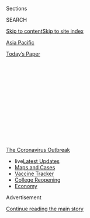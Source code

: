 <div id="app">

<div>

<div>

<div>

<div class="NYTAppHideMasthead css-1q2w90k e1suatyy0">

<div class="section css-ui9rw0 e1suatyy2">

<div class="css-eph4ug er09x8g0">

<div class="css-6n7j50">

</div>

<span class="css-1dv1kvn">Sections</span>

<div class="css-10488qs">

<span class="css-1dv1kvn">SEARCH</span>

</div>

[Skip to content](#site-content)[Skip to site index](#site-index)

</div>

<div id="masthead-section-label" class="css-1wr3we4 eaxe0e00">

[Asia
Pacific](https://www.nytimes.com/section/world/asia)

</div>

<div class="css-10698na e1huz5gh0">

</div>

</div>

<div id="masthead-bar-one" class="section hasLinks css-15hmgas e1csuq9d3">

<div class="css-uqyvli e1csuq9d0">

</div>

<div class="css-1uqjmks e1csuq9d1">

</div>

<div class="css-9e9ivx">

[](https://myaccount.nytimes.com/auth/login?response_type=cookie&client_id=vi)

</div>

<div class="css-1bvtpon e1csuq9d2">

[Today’s
Paper](https://www.nytimes.com/section/todayspaper)

</div>

</div>

</div>

</div>

<div data-aria-hidden="false">

<div id="site-content" data-role="main">

<div>

<div class="css-1aor85t" style="opacity:0.000000001;z-index:-1;visibility:hidden">

<div class="css-1hqnpie">

<div class="css-epjblv">

<span class="css-17xtcya">[Asia
Pacific](/section/world/asia)</span><span class="css-x15j1o">|</span><span class="css-fwqvlz">Poor
and Desperate, Pakistani Hindus Accept Islam to Get
By</span>

</div>

<div class="css-k008qs">

<div class="css-1iwv8en">

<span class="css-18z7m18"></span>

<div>

</div>

</div>

<span class="css-1n6z4y">https://nyti.ms/3fsfhnW</span>

<div class="css-1705lsu">

<div class="css-4xjgmj">

<div class="css-4skfbu" data-role="toolbar" data-aria-label="Social Media Share buttons, Save button, and Comments Panel with current comment count" data-testid="share-tools">

  - 
  - 
  - 
  - 
    
    <div class="css-6n7j50">
    
    </div>

  - 

</div>

</div>

</div>

</div>

</div>

</div>

<div id="NYT_TOP_BANNER_REGION" class="css-13pd83m">

<div>

<div id="styln-prism-menu-1592847958612" class="section interactive-content interactive-size-medium css-1edisqu">

<div class="css-17ih8de interactive-body">

<div id="scroll-container" class="css-1gj85ro">

[<span class="styln-title-wrap"><span class="css-1pje3qr">The
Coronavirus</span><span class="css-1pje3qr">
Outbreak</span></span>](https://www.nytimes.com/news-event/coronavirus?action=click&pgtype=Article&state=default&region=TOP_BANNER&context=storylines_menu)

  - <span class="css-kqxiym" data-emphasize="true">live</span>[Latest
    Updates](https://www.nytimes.com/2020/08/04/world/coronavirus-cases.html?action=click&pgtype=Article&state=default&region=TOP_BANNER&context=storylines_menu)
  - [Maps and
    Cases](https://www.nytimes.com/interactive/2020/us/coronavirus-us-cases.html?action=click&pgtype=Article&state=default&region=TOP_BANNER&context=storylines_menu)
  - [Vaccine
    Tracker](https://www.nytimes.com/interactive/2020/science/coronavirus-vaccine-tracker.html?action=click&pgtype=Article&state=default&region=TOP_BANNER&context=storylines_menu)
  - [College
    Reopening](https://www.nytimes.com/2020/08/02/us/covid-college-reopening.html?action=click&pgtype=Article&state=default&region=TOP_BANNER&context=storylines_menu)
  - [Economy](https://www.nytimes.com/live/2020/08/04/business/stock-market-today-coronavirus?action=click&pgtype=Article&state=default&region=TOP_BANNER&context=storylines_menu)

</div>

</div>

</div>

</div>

</div>

<div id="top-wrapper" class="css-1sy8kpn">

<div id="top-slug" class="css-l9onyx">

Advertisement

</div>

[Continue reading the main
story](#after-top)

<div class="ad top-wrapper" style="text-align:center;height:100%;display:block;min-height:250px">

<div id="top" class="place-ad" data-position="top" data-size-key="top">

</div>

</div>

<div id="after-top">

</div>

</div>

<div>

<div id="sponsor-wrapper" class="css-1hyfx7x">

<div id="sponsor-slug" class="css-19vbshk">

Supported by

</div>

[Continue reading the main
story](#after-sponsor)

<div id="sponsor" class="ad sponsor-wrapper" style="text-align:center;height:100%;display:block">

</div>

<div id="after-sponsor">

</div>

</div>

<div class="css-186x18t">

</div>

<div class="css-1vkm6nb ehdk2mb0">

# Poor and Desperate, Pakistani Hindus Accept Islam to Get By

</div>

Drawn by jobs or land offered by Muslim groups, some Hindus, facing
discrimination and a virus-ravaged economy, are essentially converting
to survive.

<div class="css-79elbk" data-testid="photoviewer-wrapper">

<div class="css-z3e15g" data-testid="photoviewer-wrapper-hidden">

</div>

<div class="css-1a48zt4 ehw59r15" data-testid="photoviewer-children">

![<span class="css-16f3y1r e13ogyst0" data-aria-hidden="true">A protest
last year in Karachi, Pakistan, against the forced conversions of Hindu
girls to Islam. More voluntary forms of conversion, driven by the desire
for a better life, are less often
discussed.</span><span class="css-cnj6d5 e1z0qqy90" itemprop="copyrightHolder"><span class="css-1ly73wi e1tej78p0">Credit...</span><span><span>Fareed
Khan/Associated
Press</span></span></span>](https://static01.nyt.com/images/2020/07/16/world/00pakistan-hindus1/merlin_157508949_89bb1b8d-fea7-4148-b5d5-5cf478681272-articleLarge.jpg?quality=75&auto=webp&disable=upscale)

</div>

</div>

<div class="css-18e8msd">

<div class="css-vp77d3 epjyd6m0">

<div class="css-1baulvz">

By [<span class="css-1baulvz" itemprop="name">Maria
Abi-Habib</span>](https://www.nytimes.com/by/maria-abi-habib) and
<span class="css-1baulvz last-byline" itemprop="name">Zia
ur-Rehman</span>

</div>

</div>

  - Aug. 4,
    2020

  - 
    
    <div class="css-4xjgmj">
    
    <div class="css-d8bdto" data-role="toolbar" data-aria-label="Social Media Share buttons, Save button, and Comments Panel with current comment count" data-testid="share-tools">
    
      - 
      - 
      - 
      - 
        
        <div class="css-6n7j50">
        
        </div>
    
      - 
    
    </div>
    
    </div>

</div>

</div>

<div class="section meteredContent css-1r7ky0e" name="articleBody" itemprop="articleBody">

<div class="css-1fanzo5 StoryBodyCompanionColumn">

<div class="css-53u6y8">

The Hindus performed the prayer rituals awkwardly in supplication to
their new, single god, as they prepared to leave their many deities
behind them. Their lips stumbled over Arabic phrases that, once recited,
would seal their conversion to Islam. The last words uttered, the men
and boys were then circumcised.

Dozens of Hindu families converted in June in the Badin district of
Sindh Province in southern Pakistan. Video clips of the ceremony went
viral across the country, delighting hard-line Muslims and weighing on
Pakistan’s dwindling Hindu minority.

The mass ceremony was the latest in what is a growing number of such
conversions to Pakistan’s majority Muslim faith in recent years —
although precise data is scarce. Some of these conversions are
voluntary, some not.

News outlets in India, Pakistan’s majority-Hindu neighbor and archrival,
were quick to denounce the conversions as forced. But what is happening
is more subtle. Desperation, religious and political leaders on both
sides of the debate say, has often been the driving force behind their
change of religion.

</div>

</div>

<div class="css-1fanzo5 StoryBodyCompanionColumn">

<div class="css-53u6y8">

Treated as second-class citizens, the Hindus of Pakistan are often
systemically discriminated against in every walk of life — housing,
jobs, access to government welfare. While minorities have long been
drawn to convert in order to join the majority and escape discrimination
and sectarian violence, Hindu community leaders say that the recent
uptick in conversions has also been motivated by newfound economic
pressures.

“What we are seeking is social status, nothing else,” said Muhammad
Aslam Sheikh, whose name was Sawan Bheel until June, when he converted
in Badin with his family. The ceremony in Badin was notable for its
size, involving just over 100 people.

“These conversions,” he added, “are becoming very common in poor Hindu
communities.”

Proselytizing Muslim clerics and charity groups add to the faith’s
allure, offering incentives of jobs or land to impoverished minority
members only if they convert.

With Pakistan’s economy [on the brink of collapse in the wake of the
coronavirus
pandemic](https://www.nytimes.com/2020/06/15/world/asia/pakistan-coronavirus-hospitals.html),
the pressures on the country’s minorities, often its poorest people,
have increased. The economy will contract by 1.3 percent in the 2020
fiscal year because of the pandemic, the World Bank predicts. And up to
18 million of Pakistan’s 74 million jobs may be lost.

Mr. Sheikh and his family hope to find financial support from wealthy
Muslims or from Islamic charities that have cropped up in recent years,
which focus on drawing more people to Islam.

</div>

</div>

<div class="css-1fanzo5 StoryBodyCompanionColumn">

<div class="css-53u6y8">

“There is nothing wrong with that,” Mr. Sheikh said. “Everyone helps the
people of their faith.”

As Mr. Sheikh sees it, there is nothing left for Pakistan’s more
affluent Hindus to give to help the people of their own faith. That is
because there are so few Hindus left.

</div>

</div>

<div class="css-79elbk" data-testid="photoviewer-wrapper">

<div class="css-z3e15g" data-testid="photoviewer-wrapper-hidden">

</div>

<div class="css-1a48zt4 ehw59r15" data-testid="photoviewer-children">

![<span class="css-16f3y1r e13ogyst0" data-aria-hidden="true">Hindus at
Shri Krishna Temple in Mithi, Pakistan, in
2018.</span><span class="css-cnj6d5 e1z0qqy90" itemprop="copyrightHolder"><span class="css-1ly73wi e1tej78p0">Credit...</span><span>Rizwan
Tabassum/Agence France-Presse — Getty
Images</span></span>](https://static01.nyt.com/images/2020/07/16/world/00pakistan-hindus3/merlin_145028607_f5c156cb-2232-4746-b5fd-ef0aa7e83ac8-articleLarge.jpg?quality=75&auto=webp&disable=upscale)

</div>

</div>

<div class="css-1fanzo5 StoryBodyCompanionColumn">

<div class="css-53u6y8">

At independence in 1947, [Hindus composed 20.5 percent of the
population](https://theprint.in/opinion/modi-critics-decry-india-mistreating-minorities-but-cant-whitewash-pak-islamisation/355536/)
of the areas that now form Pakistan. In the following decades, the
percentage shrank rapidly, and by 1998 — the last government census to
classify people by religion — Hindus were just 1.6 percent of Pakistan’s
population. Most estimates say it has further dwindled in the past two
decades.

Once a melting pot of religions, Sindh Province, where the conversion
ceremony took place, has seen minority members flee to other countries
in droves in recent decades. Many face harsh discrimination, as well as
the specter of violence — and the risk of being accused of blasphemy, a
capital crime — if they speak out against
it.

</div>

</div>

<div id="pakistan-hindus-map" class="section interactive-content interactive-size-scoop css-1g95kp1" data-id="100000007245030">

<div class="css-17ih8de interactive-body" data-sourceid="100000007245030">

<div id="g-0718-for-webPAKISTAN-HINDUSmap-box" class="ai2html">

<div id="g-0718-for-webPAKISTAN-HINDUSmap-335" class="g-artboard" style="max-width: 335px;max-height: 278px" data-aspect-ratio="1.207" data-min-width="0">

<div style="padding: 0 0 82.8537% 0;">

</div>

![](data:image/gif;base64,R0lGODlhCgAKAIAAAB8fHwAAACH5BAEAAAAALAAAAAAKAAoAAAIIhI+py+0PYysAOw==)

<div id="g-ai0-1" class="g-LABELS g-aiAbs g-aiPointText" style="top:5.5256%;margin-top:-11.3px;left:10.3083%;width:153px;">

AFGHANISTAN

</div>

<div id="g-ai0-2" class="g-LABELS g-aiAbs g-aiPointText" style="top:31.9464%;margin-top:-12.7px;left:56.5033%;margin-left:-63.5px;width:127px;">

PAKISTAN

</div>

<div id="g-ai0-3" class="g-LABELS g-aiAbs g-aiPointText" style="top:51.6416%;margin-top:-11.3px;left:1.4473%;width:68px;">

IRAN

</div>

<div id="g-ai0-4" class="g-LABELS g-aiAbs g-aiPointText" style="top:62.4501%;margin-top:-11.3px;left:79.2531%;width:75px;">

INDIA

</div>

<div id="g-ai0-5" class="g-LABELS g-aiAbs g-aiPointText" style="top:65.6863%;margin-top:-9.3px;left:58.0216%;margin-left:-41.5px;width:83px;">

Sindh

</div>

<div id="g-ai0-6" class="g-LABELS g-aiAbs g-aiPointText" style="top:79.0231%;margin-top:-11.3px;right:55.3315%;width:80px;">

Karachi

</div>

<div id="g-ai0-7" class="g-LABELS g-aiAbs g-aiPointText" style="top:87.8498%;margin-top:-7.8px;left:58.1839%;width:122px;">

BADIN
district

</div>

<div id="g-ai0-8" class="g-LABELS g-aiAbs g-aiPointText" style="top:93.8543%;margin-top:-6.5px;left:16.0179%;margin-left:-44.5px;width:89px;">

200 miles

</div>

</div>

</div>

</div>

By The New York Times

</div>

<div class="css-1fanzo5 StoryBodyCompanionColumn">

<div class="css-53u6y8">

“The dehumanization of minorities coupled with these very scary times we
are living in — a weak economy and now the pandemic — we may see a raft
of people converting to Islam to stave off violence or hunger or just to
live to see another day,” said Farahnaz Ispahani, a former Pakistani
lawmaker who is now a senior fellow at the Religious Freedom Institute,
a research group in
Washington.

<div id="NYT_MAIN_CONTENT_1_REGION" class="css-9tf9ac">

<div>

<div id="styln-covid-updates-world" class="section interactive-content interactive-size-medium css-1ftcdic">

<div class="css-17ih8de interactive-body">

<div id="styln-briefing-block" data-asset-id="QXJ0aWNsZTpueXQ6Ly9hcnRpY2xlLzNhNGMwYWI5LWIwY2QtNWQwOS1hZTgwLTdjMGU3ZTA1OWQ2OA==">

<div class="briefing-block-header-section">

# [Latest Updates: Global Coronavirus Outbreak](https://www.nytimes.com/2020/08/04/world/coronavirus-cases.html?action=click&pgtype=Article&state=default&region=MAIN_CONTENT_1&context=storylines_live_updates)

<div class="briefing-block-ts">

Updated 2020-08-05T07:58:24.076Z

</div>

</div>

  - [As talks drag on, McConnell signals openness to jobless aid
    extension, and negotiators agree on a
    deadline.](https://www.nytimes.com/2020/08/04/world/coronavirus-cases.html?action=click&pgtype=Article&state=default&region=MAIN_CONTENT_1&context=storylines_live_updates#link-762df92)
  - [Novavax sees encouraging results from two studies of its
    experimental
    vaccine.](https://www.nytimes.com/2020/08/04/world/coronavirus-cases.html?action=click&pgtype=Article&state=default&region=MAIN_CONTENT_1&context=storylines_live_updates#link-1228a480)
  - [Mississippians must now wear masks in public, governor
    says.](https://www.nytimes.com/2020/08/04/world/coronavirus-cases.html?action=click&pgtype=Article&state=default&region=MAIN_CONTENT_1&context=storylines_live_updates#link-794484ed)

<div class="briefing-block-footer">

<div class="briefing-block-footer-meta">

[See more
updates](https://www.nytimes.com/2020/08/04/world/coronavirus-cases.html?action=click&pgtype=Article&state=default&region=MAIN_CONTENT_1&context=storylines_live_updates)

</div>

<div class="briefing-block-briefinglinks">

<span>More live coverage:</span>
[Markets](https://www.nytimes.com/live/2020/08/04/business/stock-market-today-coronavirus?action=click&pgtype=Article&state=default&region=MAIN_CONTENT_1&context=storylines_live_updates)

</div>

</div>

</div>

</div>

</div>

</div>

</div>

Ms. Ispahani recalled the devastating floods of 2010 in Sindh Province,
which left thousands homeless and with little to eat. Hindus were not
allowed to sit with Muslims at soup kitchens, she said. And when
government aid was handed out, Hindus received less of it than their
Muslim peers did, she said.

</div>

</div>

<div class="css-1fanzo5 StoryBodyCompanionColumn">

<div class="css-53u6y8">

“Will they be converting with their hearts and souls?” Ms. Ispahani
said. “I don’t think so.”

The further economic devastation caused by the pandemic may spur more
sectarian violence, and that may intensify the pressure on minorities to
convert, Ms. Ispahani and others worry.

Murtaza Wahab, an adviser to the chief minister of Sindh, was among
several government officials who said they could not address Ms.
Ispahani’s accusation that Hindus received less aid after the floods, as
it happened before they took office.

“The Hindu community is an important part of our society and we believe
that people from all faiths should live together without issue,” Mr.
Wahab said.

[Forced
conversions](https://www.nytimes.com/2012/03/26/world/asia/pakistani-hindus-say-womans-conversion-to-islam-was-coerced.html)
of Hindu girls and women to Islam through kidnapping and coerced
marriages occur throughout Pakistan. But Hindu rights groups are also
troubled by the seemingly voluntary conversions, saying they take place
under such economic duress that they are tantamount to a forced
conversion anyway.

“Overall, religious minorities do not feel safe in Pakistan,” said Lal
Chand Mahli, a Pakistani Hindu lawmaker with the ruling party, who is a
member of a parliamentary committee to protect minorities from forced
conversions. “But poor Hindus are the most vulnerable among them. They
are extremely poor and illiterate, and Muslim mosques, charities and
traders exploit them easily and lure them to convert to Islam. A lot of
money is involved in it.”

Clerics like Muhammad Naeem were at the forefront of an effort to
convert more Hindus. (Mr. Naeem, who was 62, died of cardiac arrest two
weeks after he was interviewed in June).

Mr. Naeem said he had overseen more than 450 conversions over the past
two years at Jamia Binoria, his seminary in Karachi. Most of the
converts were low-caste Hindus from Sindh Province, he said.

</div>

</div>

<div class="css-1fanzo5 StoryBodyCompanionColumn">

<div class="css-53u6y8">

“We have not been forcing them to convert,” Mr. Naeem said. “In fact,
people come to us because they want to escape discrimination attached
with their caste and change their socioeconomic status.”

Demand was so great, he added, that his seminary had set up a separate
department to guide the new converts and provide counsel in legal or
financial
matters.

<div id="NYT_MAIN_CONTENT_3_REGION" class="css-9tf9ac">

<div>

<div id="styln-prism-freeform-1594220623585" class="section interactive-content interactive-size-medium css-1ftcdic">

<div class="css-17ih8de interactive-body">

<div id="prism-freeform-block-85410" class="css-19mumt8" data-role="complementary" data-storyline="The Coronavirus Outbreak" data-truncated="true" tabindex="0">

<div class="css-a8d9oz">

<div class="css-eb027h">

[](https://www.nytimes.com/news-event/coronavirus?action=click&pgtype=Article&state=default&region=MAIN_CONTENT_3&context=storylines_faq)

### The Coronavirus Outbreak ›

#### Frequently Asked Questions

Updated August 4, 2020

  - #### I have antibodies. Am I now immune?
    
      - As of right now,[that seems likely, for at least several
        months.](https://www.nytimes.com/2020/07/22/health/covid-antibodies-herd-immunity.html?action=click&pgtype=Article&state=default&region=MAIN_CONTENT_3&context=storylines_faq)
        There have been frightening accounts of people suffering what
        seems to be a second bout of Covid-19. But experts say these
        patients may have a drawn-out course of infection, with the
        virus taking a slow toll weeks to months after initial exposure.
        People infected with the coronavirus typically
        [produce](https://www.nature.com/articles/s41586-020-2456-9)
        immune molecules called antibodies, which are [protective
        proteins made in response to an
        infection](https://www.nytimes.com/2020/05/07/health/coronavirus-antibody-prevalence.html?action=click&pgtype=Article&state=default&region=MAIN_CONTENT_3&context=storylines_faq)[.
        These antibodies
        may](https://www.nytimes.com/2020/05/07/health/coronavirus-antibody-prevalence.html?action=click&pgtype=Article&state=default&region=MAIN_CONTENT_3&context=storylines_faq)
        last in the body [only two to three
        months](https://www.nature.com/articles/s41591-020-0965-6),
        which may seem worrisome, but that’s perfectly normal after an
        acute infection subsides, said Dr. Michael Mina, an immunologist
        at Harvard University. It may be possible to get the coronavirus
        again, but it’s highly unlikely that it would be possible in a
        short window of time from initial infection or make people
        sicker the second time.

  - #### I’m a small-business owner. Can I get relief?
    
      - The [stimulus bills enacted in
        March](https://www.nytimes.com/article/small-business-loans-stimulus-grants-freelancers-coronavirus.html?action=click&pgtype=Article&state=default&region=MAIN_CONTENT_3&context=storylines_faq)
        offer help for the millions of American small businesses. Those
        eligible for aid are businesses and nonprofit organizations with
        fewer than 500 workers, including sole proprietorships,
        independent contractors and freelancers. Some larger companies
        in some industries are also eligible. The help being offered,
        which is being managed by the Small Business Administration,
        includes the Paycheck Protection Program and the Economic Injury
        Disaster Loan program. But lots of folks have [not yet seen
        payouts.](https://www.nytimes.com/interactive/2020/05/07/business/small-business-loans-coronavirus.html?action=click&pgtype=Article&state=default&region=MAIN_CONTENT_3&context=storylines_faq)
        Even those who have received help are confused: The rules are
        draconian, and some are stuck sitting on [money they don’t know
        how to
        use.](https://www.nytimes.com/2020/05/02/business/economy/loans-coronavirus-small-business.html?action=click&pgtype=Article&state=default&region=MAIN_CONTENT_3&context=storylines_faq)
        Many small-business owners are getting less than they expected
        or [not hearing anything at
        all.](https://www.nytimes.com/2020/06/10/business/Small-business-loans-ppp.html?action=click&pgtype=Article&state=default&region=MAIN_CONTENT_3&context=storylines_faq)

  - #### What are my rights if I am worried about going back to work?
    
      - Employers have to provide [a safe
        workplace](https://www.osha.gov/SLTC/covid-19/standards.html)
        with policies that protect everyone equally. [And if one of your
        co-workers tests positive for the coronavirus, the
        C.D.C.](https://www.nytimes.com/article/coronavirus-money-unemployment.html?action=click&pgtype=Article&state=default&region=MAIN_CONTENT_3&context=storylines_faq)
        has said that [employers should tell their
        employees](https://www.cdc.gov/coronavirus/2019-ncov/community/guidance-business-response.html)
        -- without giving you the sick employee’s name -- that they may
        have been exposed to the virus.

  - #### Should I refinance my mortgage?
    
      - [It could be a good
        idea,](https://www.nytimes.com/article/coronavirus-money-unemployment.html?action=click&pgtype=Article&state=default&region=MAIN_CONTENT_3&context=storylines_faq)
        because mortgage rates have [never been
        lower.](https://www.nytimes.com/2020/07/16/business/mortgage-rates-below-3-percent.html?action=click&pgtype=Article&state=default&region=MAIN_CONTENT_3&context=storylines_faq)
        Refinancing requests have pushed mortgage applications to some
        of the highest levels since 2008, so be prepared to get in line.
        But defaults are also up, so if you’re thinking about buying a
        home, be aware that some lenders have tightened their standards.

  - #### What is school going to look like in September?
    
      - It is unlikely that many schools will return to a normal
        schedule this fall, requiring the grind of [online
        learning](https://www.nytimes.com/2020/06/05/us/coronavirus-education-lost-learning.html?action=click&pgtype=Article&state=default&region=MAIN_CONTENT_3&context=storylines_faq),
        [makeshift child
        care](https://www.nytimes.com/2020/05/29/us/coronavirus-child-care-centers.html?action=click&pgtype=Article&state=default&region=MAIN_CONTENT_3&context=storylines_faq)
        and [stunted
        workdays](https://www.nytimes.com/2020/06/03/business/economy/coronavirus-working-women.html?action=click&pgtype=Article&state=default&region=MAIN_CONTENT_3&context=storylines_faq)
        to continue. California’s two largest public school districts —
        Los Angeles and San Diego — said on July 13, that [instruction
        will be remote-only in the
        fall](https://www.nytimes.com/2020/07/13/us/lausd-san-diego-school-reopening.html?action=click&pgtype=Article&state=default&region=MAIN_CONTENT_3&context=storylines_faq),
        citing concerns that surging coronavirus infections in their
        areas pose too dire a risk for students and teachers. Together,
        the two districts enroll some 825,000 students. They are the
        largest in the country so far to abandon plans for even a
        partial physical return to classrooms when they reopen in
        August. For other districts, the solution won’t be an
        all-or-nothing approach. [Many
        systems](https://bioethics.jhu.edu/research-and-outreach/projects/eschool-initiative/school-policy-tracker/),
        including the nation’s largest, New York City, are devising
        [hybrid
        plans](https://www.nytimes.com/2020/06/26/us/coronavirus-schools-reopen-fall.html?action=click&pgtype=Article&state=default&region=MAIN_CONTENT_3&context=storylines_faq)
        that involve spending some days in classrooms and other days
        online. There’s no national policy on this yet, so check with
        your municipal school system regularly to see what is happening
        in your
community.

<div id="styln-survey-component-85410" class="styln-survey-component" data-surveyname="faq" data-surveystoryline="coronavirus">

</div>

</div>

<div class="css-6mllg9">

</div>

<div class="css-pmm6ed">

<span class="css-5gimkt"></span>

</div>

</div>

</div>

</div>

</div>

</div>

</div>

On a recent afternoon, the call to prayer echoed through a cluster of
newly erected tents in Matli, a barren patch of Sindh. A group of
Karachi’s wealthy Muslim merchants bought the land last year for dozens
of families who had converted from Hinduism.

At a new mosque adjacent to the tents, Muhammad Ali — who was known by
his Hindu name, Rajesh, before converting last year alongside 205 others
— performed ablutions before praying.

Last year, his entire family had decided to convert to Islam when Mr.
Naeem, the cleric, offered to free them from the bonded labor in which
they were trapped, living and working as indentured servants because of
unpaid debt. Mr. Ali is originally from the Bheel caste, one of the
lowest in Hinduism.

“We have found a sense of equality and brotherhood in Islam, and
therefore we converted to it,” Mr. Ali
said.

</div>

</div>

<div class="css-79elbk" data-testid="photoviewer-wrapper">

<div class="css-z3e15g" data-testid="photoviewer-wrapper-hidden">

</div>

<div class="css-1a48zt4 ehw59r15" data-testid="photoviewer-children">

<div class="css-1xdhyk6 erfvjey0">

<span class="css-1ly73wi e1tej78p0">Image</span>

<div class="css-zjzyr8">

<div data-testid="lazyimage-container" style="height:265.5111111111111px">

</div>

</div>

</div>

<span class="css-16f3y1r e13ogyst0" data-aria-hidden="true">Shri Krishna
Temple in Mithi, in Sindh Province. Once a melting pot of religions,
Sindh has seen religious minorities flee in droves in recent
decades.</span><span class="css-cnj6d5 e1z0qqy90" itemprop="copyrightHolder"><span class="css-1ly73wi e1tej78p0">Credit...</span><span>Rizwan
Tabassum/Agence France-Presse — Getty Images</span></span>

</div>

</div>

<div class="css-1fanzo5 StoryBodyCompanionColumn">

<div class="css-53u6y8">

Lower-caste Pakistani Hindus are often the victims of bonded labor. It
was outlawed in 1992, but the practice is still prevalent. The Global
Slavery Index [estimates that just over three million
Pakistanis](https://www.globalslaveryindex.org/2018/data/maps/#prevalence)
live in debt servitude.

</div>

</div>

<div class="css-1fanzo5 StoryBodyCompanionColumn">

<div class="css-53u6y8">

Landlords trap poor Hindus into such bondage by providing loans that
they know can never be repaid. They and their families are then forced
to work off the debt. The women are often sexually abused, rights groups
say.

Mr. Naeem’s seminary had rescued several Hindus — including Mr. Ali and
his family — from bonded labor by paying off their debts in exchange for
their conversions to Islam.

When Mr. Ali and his family converted, Mr. Naeem and a group of rich
Muslim traders had given them a piece of land and helped them find work,
considering it an Islamic responsibility to help them.

“Those who make efforts to spread the message and bring the non-Muslims
into the fold of Islam will be blessed in the hereafter,” Mr. Naeem
said.

</div>

</div>

<div>

</div>

<div class="css-1fanzo5 StoryBodyCompanionColumn">

<div class="css-53u6y8">

</div>

</div>

</div>

<div>

</div>

<div>

</div>

<div>

</div>

<div>

<div id="bottom-wrapper" class="css-1ede5it">

<div id="bottom-slug" class="css-l9onyx">

Advertisement

</div>

[Continue reading the main
story](#after-bottom)

<div id="bottom" class="ad bottom-wrapper" style="text-align:center;height:100%;display:block;min-height:90px">

</div>

<div id="after-bottom">

</div>

</div>

</div>

</div>

</div>

## Site Index

<div>

</div>

## Site Information Navigation

  - [© <span>2020</span> <span>The New York Times
    Company</span>](https://help.nytimes.com/hc/en-us/articles/115014792127-Copyright-notice)

<!-- end list -->

  - [NYTCo](https://www.nytco.com/)
  - [Contact
    Us](https://help.nytimes.com/hc/en-us/articles/115015385887-Contact-Us)
  - [Work with us](https://www.nytco.com/careers/)
  - [Advertise](https://nytmediakit.com/)
  - [T Brand Studio](http://www.tbrandstudio.com/)
  - [Your Ad
    Choices](https://www.nytimes.com/privacy/cookie-policy#how-do-i-manage-trackers)
  - [Privacy](https://www.nytimes.com/privacy)
  - [Terms of
    Service](https://help.nytimes.com/hc/en-us/articles/115014893428-Terms-of-service)
  - [Terms of
    Sale](https://help.nytimes.com/hc/en-us/articles/115014893968-Terms-of-sale)
  - [Site
    Map](https://spiderbites.nytimes.com)
  - [Help](https://help.nytimes.com/hc/en-us)
  - [Subscriptions](https://www.nytimes.com/subscription?campaignId=37WXW)

</div>

</div>

</div>

</div>

